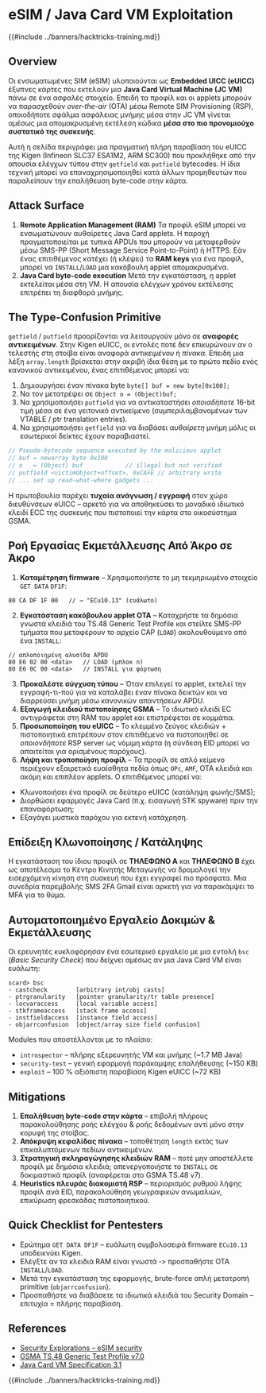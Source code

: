 # eSIM / Java Card VM Exploitation

{{#include ../banners/hacktricks-training.md}}

## Overview
Οι ενσωματωμένες SIM (eSIM) υλοποιούνται ως **Embedded UICC (eUICC)** έξυπνες κάρτες που εκτελούν μια **Java Card Virtual Machine (JC VM)** πάνω σε ένα ασφαλές στοιχείο. Επειδή τα προφίλ και οι applets μπορούν να παρασχεθούν *over-the-air* (OTA) μέσω Remote SIM Provisioning (RSP), οποιοδήποτε σφάλμα ασφάλειας μνήμης μέσα στην JC VM γίνεται αμέσως μια απομακρυσμένη εκτέλεση κώδικα **μέσα στο πιο προνομιούχο συστατικό της συσκευής**.

Αυτή η σελίδα περιγράφει μια πραγματική πλήρη παραβίαση του eUICC της Kigen (Infineon SLC37 ESA1M2, ARM SC300) που προκλήθηκε από την απουσία ελέγχων τύπου στην `getfield` και `putfield` bytecodes. Η ίδια τεχνική μπορεί να επαναχρησιμοποιηθεί κατά άλλων προμηθευτών που παραλείπουν την επαλήθευση byte-code στην κάρτα.

## Attack Surface
1. **Remote Application Management (RAM)**
Τα προφίλ eSIM μπορεί να ενσωματώνουν αυθαίρετες Java Card applets. Η παροχή πραγματοποιείται με τυπικά APDUs που μπορούν να μεταφερθούν μέσω SMS-PP (Short Message Service Point-to-Point) ή HTTPS. Εάν ένας επιτιθέμενος κατέχει (ή κλέψει) τα **RAM keys** για ένα προφίλ, μπορεί να `INSTALL`/`LOAD` μια κακόβουλη applet απομακρυσμένα.
2. **Java Card byte-code execution**
Μετά την εγκατάσταση, η applet εκτελείται μέσα στη VM. Η απουσία ελέγχων χρόνου εκτέλεσης επιτρέπει τη διαφθορά μνήμης.

## The Type-Confusion Primitive
`getfield` / `putfield` προορίζονται να λειτουργούν μόνο σε **αναφορές αντικειμένων**. Στην Kigen eUICC, οι εντολές ποτέ δεν επικυρώνουν αν ο τελεστής στη στοίβα είναι αναφορά *αντικειμένου* ή *πίνακα*. Επειδή μια λέξη `array.length` βρίσκεται στην ακριβή ίδια θέση με το πρώτο πεδίο ενός κανονικού αντικειμένου, ένας επιτιθέμενος μπορεί να:

1. Δημιουργήσει έναν πίνακα byte `byte[] buf = new byte[0x100];`
2. Να τον μετατρέψει σε `Object o = (Object)buf;`
3. Να χρησιμοποιήσει `putfield` για να αντικαταστήσει *οποιαδήποτε* 16-bit τιμή μέσα σε ένα γειτονικό αντικείμενο (συμπεριλαμβανομένων των VTABLE / ptr translation entries).
4. Να χρησιμοποιήσει `getfield` για να διαβάσει *αυθαίρετη* μνήμη μόλις οι εσωτερικοί δείκτες έχουν παραβιαστεί.
```java
// Pseudo-bytecode sequence executed by the malicious applet
// buf = newarray byte 0x100
// o   = (Object) buf            // illegal but not verified
// putfield <victimObject+offset>, 0xCAFE // arbitrary write
// ... set up read-what-where gadgets ...
```
Η πρωτοβουλία παρέχει **τυχαία ανάγνωση / εγγραφή** στον χώρο διευθύνσεων eUICC – αρκετό για να αποθηκεύσει το μοναδικό ιδιωτικό κλειδί ECC της συσκευής που πιστοποιεί την κάρτα στο οικοσύστημα GSMA.

## Ροή Εργασίας Εκμετάλλευσης Από Άκρο σε Άκρο
1. **Καταμέτρηση firmware** – Χρησιμοποιήστε το μη τεκμηριωμένο στοιχείο `GET DATA` `DF1F`:
```
80 CA DF 1F 00   // → "ECu10.13" (ευάλωτο)
```
2. **Εγκατάσταση κακόβουλου applet OTA** – Καταχρήστε τα δημόσια γνωστά κλειδιά του TS.48 Generic Test Profile και στείλτε SMS-PP τμήματα που μεταφέρουν το αρχείο CAP (`LOAD`) ακολουθούμενο από ένα `INSTALL`:
```
// απλοποιημένη αλυσίδα APDU
80 E6 02 00 <data>   // LOAD (μπλοκ n)
80 E6 0C 00 <data>   // INSTALL για φόρτωση
```
3. **Προκαλέστε σύγχυση τύπου** – Όταν επιλεγεί το applet, εκτελεί την εγγραφή-τι-πού για να καταλάβει έναν πίνακα δεικτών και να διαρρεύσει μνήμη μέσω κανονικών απαντήσεων APDU.
4. **Εξαγωγή κλειδιού πιστοποίησης GSMA** – Το ιδιωτικό κλειδί EC αντιγράφεται στη RAM του applet και επιστρέφεται σε κομμάτια.
5. **Προσωποποίηση του eUICC** – Το κλεμμένο ζεύγος κλειδιών + πιστοποιητικά επιτρέπουν στον επιτιθέμενο να πιστοποιηθεί σε *οποιονδήποτε* RSP server ως νόμιμη κάρτα (η σύνδεση EID μπορεί να απαιτείται για ορισμένους παρόχους).
6. **Λήψη και τροποποίηση προφίλ** – Τα προφίλ σε απλό κείμενο περιέχουν εξαιρετικά ευαίσθητα πεδία όπως `OPc`, `AMF`, OTA κλειδιά και ακόμη και επιπλέον applets.  Ο επιτιθέμενος μπορεί να:
* Κλωνοποιήσει ένα προφίλ σε δεύτερο eUICC (κατάληψη φωνής/SMS);
* Διορθώσει εφαρμογές Java Card (π.χ. εισαγωγή STK spyware) πριν την επαναφόρτωση;
* Εξαγάγει μυστικά παρόχου για εκτενή κατάχρηση.

## Επίδειξη Κλωνοποίησης / Κατάληψης
Η εγκατάσταση του ίδιου προφίλ σε **ΤΗΛΕΦΩΝΟ Α** και **ΤΗΛΕΦΩΝΟ Β** έχει ως αποτέλεσμα το Κέντρο Κινητής Μεταγωγής να δρομολογεί την εισερχόμενη κίνηση στη συσκευή που έχει εγγραφεί πιο πρόσφατα.  Μια συνεδρία παρεμβολής SMS 2FA Gmail είναι αρκετή για να παρακάμψει το MFA για το θύμα.

## Αυτοματοποιημένο Εργαλείο Δοκιμών & Εκμετάλλευσης
Οι ερευνητές κυκλοφόρησαν ένα εσωτερικό εργαλείο με μια εντολή `bsc` (*Basic Security Check*) που δείχνει αμέσως αν μια Java Card VM είναι ευάλωτη:
```
scard> bsc
- castcheck        [arbitrary int/obj casts]
- ptrgranularity   [pointer granularity/tr table presence]
- locvaraccess     [local variable access]
- stkframeaccess   [stack frame access]
- instfieldaccess  [instance field access]
- objarrconfusion  [object/array size field confusion]
```
Modules που αποστέλλονται με το πλαίσιο:
* `introspector` – πλήρης εξερευνητής VM και μνήμης (~1.7 MB Java)
* `security-test` – γενική εφαρμογή παράκαμψης επαλήθευσης (~150 KB)
* `exploit`       – 100 % αξιόπιστη παραβίαση Kigen eUICC (~72 KB)

## Mitigations
1. **Επαλήθευση byte-code στην κάρτα** – επιβολή πλήρους παρακολούθησης ροής ελέγχου & ροής δεδομένων αντί μόνο στην κορυφή της στοίβας.
2. **Απόκρυψη κεφαλίδας πίνακα** – τοποθέτηση `length` εκτός των επικαλυπτόμενων πεδίων αντικειμένων.
3. **Στρατηγική σκληραγώγησης κλειδιών RAM** – ποτέ μην αποστέλλετε προφίλ με δημόσια κλειδιά; απενεργοποιήστε το `INSTALL` σε δοκιμαστικά προφίλ (αναφέρεται στο GSMA TS.48 v7).
4. **Heuristics πλευράς διακομιστή RSP** – περιορισμός ρυθμού λήψης προφίλ ανά EID, παρακολούθηση γεωγραφικών ανωμαλιών, επικύρωση φρεσκάδας πιστοποιητικού.

## Quick Checklist for Pentesters
* Ερώτημα `GET DATA DF1F` – ευάλωτη συμβολοσειρά firmware `ECu10.13` υποδεικνύει Kigen.
* Ελέγξτε αν τα κλειδιά RAM είναι γνωστά ‑> προσπαθήστε OTA `INSTALL`/`LOAD`.
* Μετά την εγκατάσταση της εφαρμογής, brute-force απλή μετατροπή primitive (`objarrconfusion`).
* Προσπαθήστε να διαβάσετε τα ιδιωτικά κλειδιά του Security Domain – επιτυχία = πλήρης παραβίαση.

## References
- [Security Explorations – eSIM security](https://security-explorations.com/esim-security.html)
- [GSMA TS.48 Generic Test Profile v7.0](https://www.gsma.com/get-involved/working-groups/gsma_resources/ts-48-v7-0-generic-euicc-test-profile-for-device-testing/)
- [Java Card VM Specification 3.1](https://docs.oracle.com/en/java/javacard/3.1/jc-vm-spec/F12650_05.pdf)

{{#include ../banners/hacktricks-training.md}}
